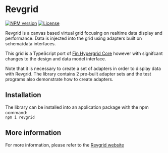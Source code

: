 # Revgrid

[![NPM version](https://img.shields.io/npm/v/revgrid)](https://www.npmjs.com/package/revgrid) [![License](https://img.shields.io/github/license/regrid/revgrid)](https://img.shields.io/github/license/revgrid/revgrid)

Revgrid is a canvas based virtual grid focusing on realtime data display and performance. Data is injected into the grid using adapters built on schema/data interfaces.

This grid is a TypeScript port of [Fin Hypergrid Core](https://github.com/fin-hypergrid/core) however with signifcant changes to the design and data model interface.

Note that it is necessary to create a set of adapters in order to display data with Revgrid. The library contains 2 pre-built adapter sets and the test programs also demonstrate how to create adapters.

## Installation
The library can be installed into an application package with the npm command:\
`npm i revgrid`

## More information
For more information, please refer to the [Revgrid website](https://revgrid.github.io/revgrid/)

